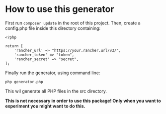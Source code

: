 # How to use this generator

First run ``composer update`` in the root of this project. Then, create a config.php file inside this directory containing:

    <?php
    
    return [
        'rancher_url' => "https://your.rancher.url/v3/",
        'rancher_token' => "token",
        'rancher_secret' => "secret",
    ];

Finally run the generator, using command line:   
  
    php generator.php
    
This wil generate all PHP files in the src directory.

**This is not necessary in order to use this package! Only when you want to experiment you might want to do this.**